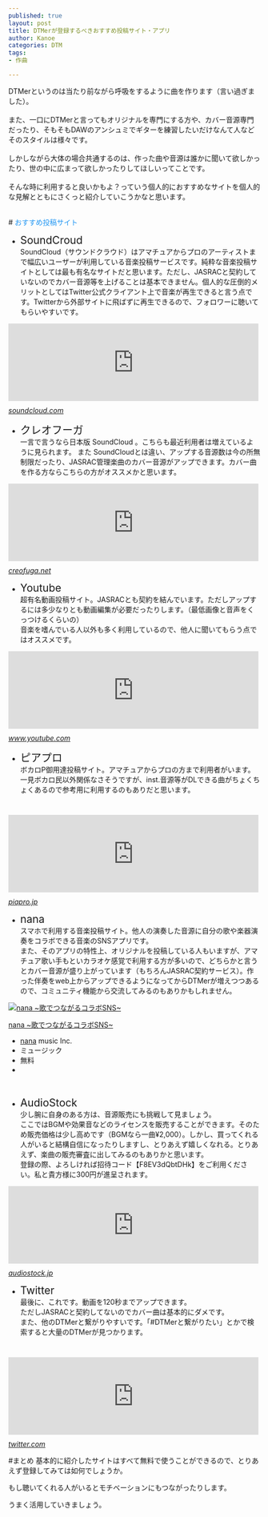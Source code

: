 ```yaml
---
published: true
layout: post
title: DTMerが登録するべきおすすめ投稿サイト・アプリ
author: Kanoe
categories: DTM
tags:
- 作曲

---
```


DTMerというのは当たり前ながら呼吸をするように曲を作ります（言い過ぎました）。
<br>
<br>
また、一口にDTMerと言ってもオリジナルを専門にする方や、カバー音源専門だったり、そもそもDAWのアンシュミでギターを練習したいだけなんて人などそのスタイルは様々です。
<br>
<br>
しかしながら大体の場合共通するのは、作った曲や音源は誰かに聞いて欲しかったり、世の中に広まって欲しかったりしてほしいってことです。
<br>
<br>
そんな時に利用すると良いかもよ？っていう個人的におすすめなサイトを個人的な見解とともにさくっと紹介していこうかなと思います。
<br>

<!-- more -->

<br>
# <span style="color: #2196f3">おすすめ投稿サイト</span>

*  <span style="font-size: 150%">SoundCroud</span> <br>
SoundCloud（サウンドクラウド）はアマチュアからプロのアーティストまで幅広いユーザーが利用している音楽投稿サービスです。純粋な音楽投稿サイトとしては最も有名なサイトだと思います。ただし、JASRACと契約していないのでカバー音源等を上げることは基本できません。個人的な圧倒的メリットとしてはTwitter公式クライアント上で音楽が再生できると言う点です。Twitterから外部サイトに飛ばずに再生できるので、フォロワーに聴いてもらいやすいです。<br>

<iframe src="https://hatenablog-parts.com/embed?url=https%3A%2F%2Fsoundcloud.com%2F" title="SoundCloud – Listen to free music and podcasts on SoundCloud" class="embed-card embed-webcard" scrolling="no" frameborder="0" style="display: block; width: 100%; height: 155px; max-width: 500px; margin: 10px 0px;"></iframe><cite class="hatena-citation"><a href="https://soundcloud.com/">soundcloud.com</a></cite>

<br>


*  <span style="font-size: 150%">クレオフーガ</span> <br>
一言で言うなら日本版 SoundCloud 。こちらも最近利用者は増えているように見られます。
また SoundCloudとは違い、アップする音源数は今の所無制限だったり、JASRAC管理楽曲のカバー音源がアップできます。カバー曲を作る方ならこちらの方がオススメかと思います。<br>

<iframe src="https://hatenablog-parts.com/embed?url=https%3A%2F%2Fcreofuga.net" title="作曲コンテスト・コンペ開催 - 音楽コンテストサービスCREOFUGA[クレオフーガ]" class="embed-card embed-webcard" scrolling="no" frameborder="0" style="display: block; width: 100%; height: 155px; max-width: 500px; margin: 10px 0px;"></iframe><cite class="hatena-citation"><a href="https://creofuga.net">creofuga.net</a></cite>

<br>

*  <span style="font-size: 150%">Youtube</span> <br>
超有名動画投稿サイト。JASRACとも契約を結んでいます。ただしアップするには多少なりとも動画編集が必要だったりします。（最低画像と音声をくっつけるくらいの）<br>
音楽を嗜んでいる人以外も多く利用しているので、他人に聞いてもらう点ではオススメです。<br>

<iframe src="https://hatenablog-parts.com/embed?url=https%3A%2F%2Fwww.youtube.com%2F" title="YouTube" class="embed-card embed-webcard" scrolling="no" frameborder="0" style="display: block; width: 100%; height: 155px; max-width: 500px; margin: 10px 0px;"></iframe><cite class="hatena-citation"><a href="https://www.youtube.com/">www.youtube.com</a></cite>

<br>

*  <span style="font-size: 150%">ピアプロ</span> <br>
ボカロP御用達投稿サイト。アマチュアからプロの方まで利用者がいます。<br>
一見ボカロ民以外関係なさそうですが、inst.音源等がDLできる曲がちょくちょくあるので参考用に利用するのもありだと思います。
<br>

<iframe src="https://hatenablog-parts.com/embed?url=https%3A%2F%2Fpiapro.jp" title="piapro(ピアプロ)" class="embed-card embed-webcard" scrolling="no" frameborder="0" style="display: block; width: 100%; height: 155px; max-width: 500px; margin: 10px 0px;"></iframe><cite class="hatena-citation"><a href="https://piapro.jp">piapro.jp</a></cite>

<br>

*  <span style="font-size: 150%">nana</span> <br>
スマホで利用する音楽投稿サイト。他人の演奏した音源に自分の歌や楽器演奏をコラボできる音楽のSNSアプリです。<br>また、そのアプリの特性上、オリジナルを投稿している人もいますが、アマチュア歌い手もといカラオケ感覚で利用する方が多いので、どちらかと言うとカバー音源が盛り上がっています（もちろんJASRAC契約サービス）。作った伴奏をweb上からアップできるようになってからDTMerが増えつつあるので、コミュニティ機能から交流してみるのもありかもしれません。<br>

<div class="itunes-embed freezed itunes-kind-software"><a href="https://itunes.apple.com/jp/app/nana-%E6%AD%8C%E3%81%A7%E3%81%A4%E3%81%AA%E3%81%8C%E3%82%8B%E3%82%B3%E3%83%A9%E3%83%9Csns/id540360389?mt=8&uo=4&at=1000ly2b" rel="nofollow" target="_blank"><img src="https://cdn.image.st-hatena.com/image/scale/74bfd782c45571771ffa29e985603f8bccc7ea87/enlarge=0;height=200;version=1;width=200/https%3A%2F%2Fis2-ssl.mzstatic.com%2Fimage%2Fthumb%2FPurple114%2Fv4%2F61%2F0a%2F25%2F610a25b0-d6d0-5f3e-e0fb-b469188217ae%2Fsource%2F100x100bb.jpg" alt="nana ~歌でつながるコラボSNS~" title="nana ~歌でつながるコラボSNS~" class="itunes-embed-image"/></a><div class="itunes-embed-info"><p class="itunes-embed-title"><a href="https://itunes.apple.com/jp/app/nana-%E6%AD%8C%E3%81%A7%E3%81%A4%E3%81%AA%E3%81%8C%E3%82%8B%E3%82%B3%E3%83%A9%E3%83%9Csns/id540360389?mt=8&uo=4&at=1000ly2b" rel="nofollow" target="_blank">nana ~歌でつながるコラボSNS~</a></p><ul><li class="itunes-embed-artist"><a class="keyword" href="http://d.hatena.ne.jp/keyword/nana">nana</a> music Inc.</li><li class="itunes-embed-genre">ミュージック</li><li class="itunes-embed-price">無料</li><li class="itunes-embed-badge"><a href="https://itunes.apple.com/jp/app/nana-%E6%AD%8C%E3%81%A7%E3%81%A4%E3%81%AA%E3%81%8C%E3%82%8B%E3%82%B3%E3%83%A9%E3%83%9Csns/id540360389?mt=8&uo=4&at=1000ly2b" rel="nofollow" target="_blank"><img src="https://cdn.blog.st-hatena.com/images/theme/itunes/itunes-badge-appstore@2x.png" width="60px" height="15px" /></a></li></ul></div></div>
<br>

*  <span style="font-size: 150%">AudioStock</span> <br>
少し腕に自身のある方は、音源販売にも挑戦して見ましょう。<br>
ここではBGMや効果音などのライセンスを販売することができます。そのため販売価格は少し高めです（BGMなら一曲¥2,000）。しかし、買ってくれる人がいると結構自信になったりしますし、とりあえず嬉しくなれる。とりあえず、楽曲の販売審査に出してみるのもありかと思います。<br>
登録の際、よろしければ招待コード【F8EV3dQbtDHk】をご利用ください。私と貴方様に300円が進呈されます。<br>

<iframe src="https://hatenablog-parts.com/embed?url=https%3A%2F%2Faudiostock.jp" title="著作権フリーの音源・音楽素材なら11万点から選べるAudiostock(オーディオストック)" class="embed-card embed-webcard" scrolling="no" frameborder="0" style="display: block; width: 100%; height: 155px; max-width: 500px; margin: 10px 0px;"></iframe><cite class="hatena-citation"><a href="https://audiostock.jp">audiostock.jp</a></cite>

<br>

*  <span style="font-size: 150%">Twitter</span> <br>
最後に、これです。動画を120秒までアップできます。<br>
ただしJASRACと契約してないのでカバー曲は基本的にダメです。<br>
また、他のDTMerと繋がりやすいです。「#DTMerと繋がりたい」とかで検索すると大量のDTMerが見つかります。
<br>

<iframe src="https://hatenablog-parts.com/embed?url=https%3A%2F%2Ftwitter.com" title="Twitter. It&#39;s what&#39;s happening." class="embed-card embed-webcard" scrolling="no" frameborder="0" style="display: block; width: 100%; height: 155px; max-width: 500px; margin: 10px 0px;"></iframe><cite class="hatena-citation"><a href="https://twitter.com">twitter.com</a></cite>
<br>

#まとめ
基本的に紹介したサイトはすべて無料で使うことができるので、とりあえず登録してみては如何でしょうか。

もし聴いてくれる人がいるとモチベーションにもつながったりします。

うまく活用していきましょう。





